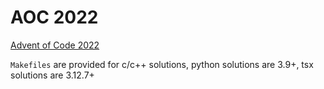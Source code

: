 # AOC 2022
[Advent of Code 2022](https://adventofcode.com/2022)

`Makefiles` are provided for c/c++ solutions, python solutions are 3.9+, tsx solutions are 3.12.7+
